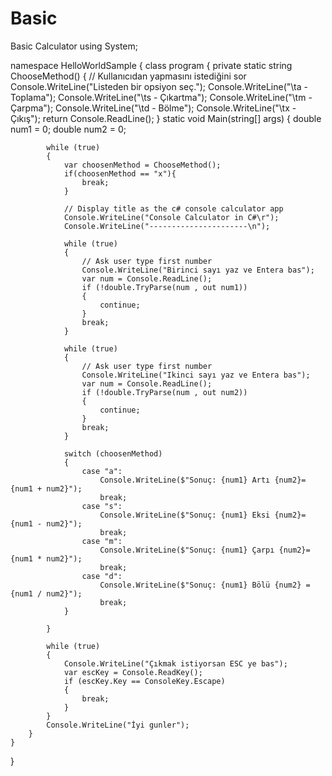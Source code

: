 # Basic
Basic Calculator
using System;

namespace HelloWorldSample
{
    class program
    {
        private static string ChooseMethod()
        {            // Kullanıcıdan yapmasını istediğini sor
            Console.WriteLine("Listeden bir opsiyon seç.");
            Console.WriteLine("\ta - Toplama");
            Console.WriteLine("\ts - Çıkartma");
            Console.WriteLine("\tm - Çarpma");
            Console.WriteLine("\td - Bölme");
            Console.WriteLine("\tx - Çıkış");
            return Console.ReadLine();
        }
        static void Main(string[] args)
        {
            double num1 = 0;
            double num2 = 0;

            while (true)
            {
                var choosenMethod = ChooseMethod();
                if(choosenMethod == "x"){
                    break;
                }

                // Display title as the c# console calculator app
                Console.WriteLine("Console Calculator in C#\r");
                Console.WriteLine("----------------------\n");

                while (true)
                {
                    // Ask user type first number
                    Console.WriteLine("Birinci sayı yaz ve Entera bas");
                    var num = Console.ReadLine();
                    if (!double.TryParse(num , out num1))
                    {
                        continue;
                    }
                    break;
                }

                while (true)
                {
                    // Ask user type first number
                    Console.WriteLine("Ikinci sayı yaz ve Entera bas");
                    var num = Console.ReadLine();
                    if (!double.TryParse(num , out num2))
                    {
                        continue;
                    }
                    break;
                }

                switch (choosenMethod)
                {
                    case "a":
                        Console.WriteLine($"Sonuç: {num1} Artı {num2}={num1 + num2}");
                        break;
                    case "s":
                        Console.WriteLine($"Sonuç: {num1} Eksi {num2}={num1 - num2}");
                        break;
                    case "m":
                        Console.WriteLine($"Sonuç: {num1} Çarpı {num2}={num1 * num2}");
                        break;
                    case "d":
                        Console.WriteLine($"Sonuç: {num1} Bölü {num2} ={num1 / num2}");
                        break;
                }

            }

            while (true)
            {
                Console.WriteLine("Çıkmak istiyorsan ESC ye bas");
                var escKey = Console.ReadKey();
                if (escKey.Key == ConsoleKey.Escape)
                {
                    break;
                }
            }
            Console.WriteLine("İyi gunler");
        }
    }
}
